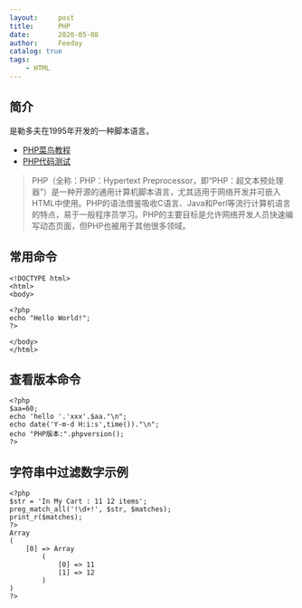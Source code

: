 ```yaml
---
layout:     post
title:      PHP
date:       2020-05-08
author:     Feeday
catalog: true
tags:
    - HTML
---
```


## 简介

是勒多夫在1995年开发的一种脚本语言。

- [PHP菜鸟教程](https://www.runoob.com/php/php-tutorial.html)
- [PHP代码测试](https://www.dooccn.com/php/)

> PHP（全称：PHP：Hypertext Preprocessor，即“PHP：超文本预处理器”）是一种开源的通用计算机脚本语言，尤其适用于网络开发并可嵌入HTML中使用。PHP的语法借鉴吸收C语言、Java和Perl等流行计算机语言的特点，易于一般程序员学习。PHP的主要目标是允许网络开发人员快速编写动态页面，但PHP也被用于其他很多领域。

## 常用命令

````
<!DOCTYPE html> 
<html> 
<body> 

<?php 
echo "Hello World!"; 
?> 

</body> 
</html>
````
## 查看版本命令

````
<?php
$aa=60;
echo 'hello '.'xxx'.$aa."\n";
echo date('Y-m-d H:i:s',time())."\n";
echo "PHP版本:".phpversion();
?>
````

## 字符串中过滤数字示例

````
<?php
$str = 'In My Cart : 11 12 items';
preg_match_all('!\d+!', $str, $matches);
print_r($matches);
?>
Array
(
    [0] => Array
        (
            [0] => 11
            [1] => 12
        )
)
?>
````

